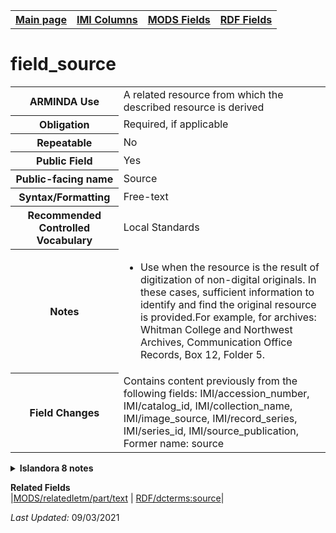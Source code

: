 <!DOCTYPE html>
<html>

<body>
<table style="width:100%">
  <tr>
    <th><a href="index.md">Main page</a></th>
	<th><a href="IMI.md">IMI Columns</a></th>
    <th><a href="MODS.md">MODS Fields</a></th>
    <th><a href="RDF.md">RDF Fields</a></th>
  </tr>
</table>



<h1>field_source</h1>
<table>
<tr>
	<th>ARMINDA Use</th>
	<td>A related resource from which the described resource is derived</td>
</tr>
<tr>
	<th>Obligation</th>
	<td>Required, if applicable</td>
</tr>
<tr>
	<th>Repeatable</th>
	<td>No</td>
</tr>
<tr>
	<th>Public Field</th>
	<td>Yes</td>
</tr>
<tr>
	<th>Public-facing name</th>
	<td>Source</td>
</tr>
<tr>
	<th>Syntax/Formatting</th>
	<td>Free-text</td>
</tr>
<tr>
	<th>Recommended Controlled Vocabulary</th>
	<td>Local Standards</td>
</tr>
<tr>
	<th>Notes</th>
	<td>
		<ul>
			<li>Use when the resource is the result of digitization of non-digital originals. In these cases, sufficient information to identify and find the original resource is provided.For example, for archives: Whitman College and Northwest Archives, Communication Office Records, Box 12, Folder 5.</li>
		</ul>
	</td>
</tr>
<tr>
	<th>Field Changes</th>
	<td>Contains content previously from the following fields: IMI/accession_number, IMI/catalog_id, IMI/collection_name, IMI/image_source, IMI/record_series, IMI/series_id, IMI/source_publication, Former name: source</td>
</tr>
</table>
<details>
		<summary><b>Islandora 8 notes</b></summary>
			<table>
				<tr>
					<th><i>Note</i>
					<th><i>Type of field</i>
					<th><i>Max Length/Repeatability</i>
					<th><i>Type of Item Reference/Vocabulary</i>
				</tr>
				<tr>
					<td>Custom field</td>
					<td>text (plain)</td>
					<td>255 characters / Limited (1)</td>
					<td>N/A</td>
				</tr>
			</table>
</details>
<dl>
	<dt><b>Related Fields</b></dt>
		|<a href="mods.relatedItem.part.text.md">MODS/relatedIetm/part/text</a> | <a href="rdf.dcterms.source.md">RDF/dcterms:source</a>|
</dl>
<p><i>Last Updated: </i>09/03/2021</p>
</body>
</html>
